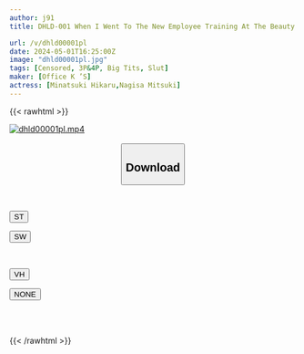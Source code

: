 ```yaml
---
author: j91
title: DHLD-001 When I Went To The New Employee Training At The Beauty Salon I Joined, I Was The Only Guy There! ? From The First Day, I Exposed My Full Erection During The Training, And Was Used As A Sex Toy Called A Practice Table Until The End Of The Training…

url: /v/dhld00001pl
date: 2024-05-01T16:25:00Z
image: "dhld00001pl.jpg"
tags: [Censored, 3P&4P, Big Tits, Slut]
maker: [Office K ’S]
actress: [Minatsuki Hikaru,Nagisa Mitsuki]
---
```



{{< rawhtml >}}

<div class="video" data-videoid="61Jy7azWkOs97e1">
    <a href="javascript:;">
        <img src="/v/dhld00001pl/dhld00001pl.jpg" width="WIDTH" height="HEIGHT" alt="dhld00001pl.mp4" loading="lazy">
    </a>
</div>

<script type="text/javascript" src="https://j91.asia/asset/on-demand-st.js"></script>

<br>
  <link rel="stylesheet" href="https://j91.asia/asset/bs5.css">
  
  <center>
  <button class="btn btn-primary" type="button" data-bs-toggle="collapse" data-bs-target=".multi-collapse" aria-expanded="false" aria-controls="multiCollapseExample1 multiCollapseExample2"><h2>Download</h2></button></center>
</p>
<div class="row">
  <div class="col">
    <div class="collapse multi-collapse" id="multiCollapseExample1">
      <div class="card card-body">
	      	      <br>
<div class="buttons">  
<p><a href="https://streamtape.to/v/61Jy7azWkOs97e1" target="_blank"><button class="btn-hover color-3"><i class="fa fa-download"></i> ST</button></a></p>
<p><a href="https://asnwish.com/ziykuzjvdgi2" target="_blank"><button class="btn-hover color-2"><i class="fa fa-download"></i> SW</button></a></p></div>
    </div>
  </div>
</div>
  <div class="col">
    <div class="collapse multi-collapse" id="multiCollapseExample2">
      <div class="card card-body">
	      <br>
<div class="buttons">
<p><a href="https://vidhidevip.com/file/5rjjp4m85vtv"><button class="btn-hover color-8"><i class="fa fa-download"></i> VH</button></a></p>
<p><a href="javascript:;"><button class="btn-hover color-9"><i class="fa fa-download"></i> NONE</button></a></p></div>
<br><br>
      </div>
    </div>
  </div>
</div>

{{< /rawhtml >}}